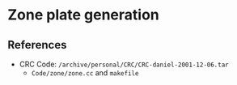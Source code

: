 # Zone plate generation

## References
- CRC Code: `/archive/personal/CRC/CRC-daniel-2001-12-06.tar`
  - `Code/zone/zone.cc` and `makefile`